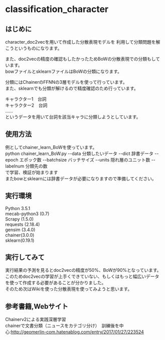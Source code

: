 # classification_character
## はじめに
character_doc2vecを用いて作成した分散表現モデルを
利用して分類問題を解こうというものになります。  

また、doc2vecの精度の確認もしたかったためBoWの分散表現での分類もしています。  
bowファイルとsklearnファイルはBoWの分類になります。  

分類にはChainerのFFNNの3層モデルを使って行っています。  
また、sklearnでも分類が解けるので精度確認のため行っています。
  
キャラクター1　台詞  
キャラクター2　台詞  
......  
というデータを用いて台詞を該当キャラに分類しようとしています。

## 使用方法  
例としてchainer_learn_BoWを使っています。  
python chainer_learn_BoW.py --data 分類したいデータ --dict 辞書データ --epoch エポック数 --batchsize バッチサイズ  --units 隠れ層のユニット数 --labelnum 分類先の数  
で学習、検証が始まります  
またbowとsklearnには辞書データが必要になりますので準備してください。  

## 実行環境  
Python 3.5.1  
mecab-python3 (0.7)  
Scrapy (1.5.0)  
requests (2.18.4)  
gensim (3.4.0)  
chainer(3.0.0)    
sklearn(0.19.1)  
  
## 実行してみて  
実行結果の予測を見るとdoc2vecの精度が50%、BoWが90%となっています。  
このためdoc2vecの学習が上手くできていない、もしくはもっと幅広いデータを使って作成する必要があることが分かりました。  
そのため次はWikiを使った分散表現を使ってみようと思います。

## 参考書籍,Webサイト  
Chainerv2による実践深層学習  
chainerで文書分類（ニュースをカテゴリ分け）　訓練後を中心:http://geomerlin-com.hatenablog.com/entry/2017/01/27/223524  
